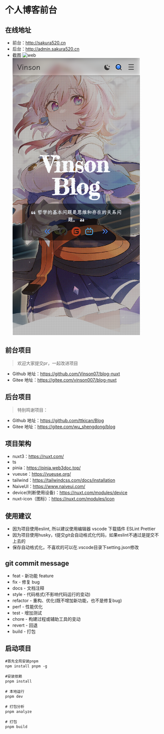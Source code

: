 # 个人博客前台

## 在线地址
- 前台：http://sakura520.cn
- 后台：http://admin.sakura520.cn
- 截图
![web](./src/assets/img/banner.png)
![mobile](./src/assets/img/banner_mobile.png)

## 前台项目
> 欢迎大家提交pr，一起改进项目
- Github 地址：https://github.com/Vinson07/blog-nuxt
- Gitee 地址：https://gitee.com/vinson007/blog-nuxt

## 后台项目
> 特别鸣谢项目：
- Github 地址：https://github.com/ttkican/Blog
- Gitee 地址：https://gitee.com/wu_shengdong/blog

## 项目架构
- nuxt3：https://nuxt.com/
- ts 
- pinia：https://pinia.web3doc.top/
- vueuse：https://vueuse.org/
- tailwind：https://tailwindcss.com/docs/installation
- NaiveUI：https://www.naiveui.com/
- device(判断使用设备)：https://nuxt.com/modules/device
- nuxt-icon（图标）：https://nuxt.com/modules/icon

## 使用建议
- 因为项目使用eslint, 所以建议使用编辑器 vscode 下载插件 ESLint Prettier
- 因为项目使用husky，t提交git会自动格式化代码，如果eslint不通过是提交不上去的
- 保存自动格式化，不喜欢的可以在.vscode目录下setting.json修改

## git commit message

- feat - 新功能 feature
- fix - 修复 bug
- docs - 文档注释
- style - 代码格式(不影响代码运行的变动)
- refactor - 重构、优化(既不增加新功能，也不是修复bug)
- perf - 性能优化
- test - 增加测试
- chore - 构建过程或辅助工具的变动
- revert - 回退
- build - 打包


## 启动项目
```shell
#首先全局安装pnpm
npm install pnpm -g

#安装依赖
pnpm install

# 本地运行
pnpm dev

# 打包分析
pnpm analyze

# 打包
pnpm build

```
